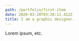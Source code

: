 ```yaml
---
path: /portfolio/first-item
date: 2020-03-28T03:28:11.412Z
title: I am a graphic designer.
---
```

Lorem ipsum, etc.
